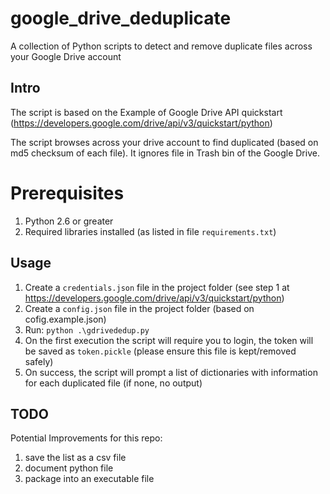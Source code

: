 # google_drive_deduplicate
A collection of Python scripts to detect and remove duplicate files across your Google Drive account

## Intro
The script is based on the Example of Google Drive API quickstart (https://developers.google.com/drive/api/v3/quickstart/python)  

The script browses across your drive account to find duplicated (based on md5 checksum of each file).
It ignores file in Trash bin of the Google Drive.

# Prerequisites
1. Python 2.6 or greater
1. Required libraries installed (as listed in file `requirements.txt`)

## Usage
1. Create a `credentials.json` file in the project folder (see step 1 at https://developers.google.com/drive/api/v3/quickstart/python)
1. Create a `config.json` file in the project folder (based on cofig.example.json)
1. Run: `python .\gdrivededup.py`
1. On the first execution the script will require you to login, the token will be saved as `token.pickle` (please ensure this file is kept/removed safely)
1. On success, the script will prompt a list of dictionaries with information for each duplicated file (if none, no output)

## TODO
Potential Improvements for this repo:
1. save the list as a csv file
1. document python file
2. package into an executable file
